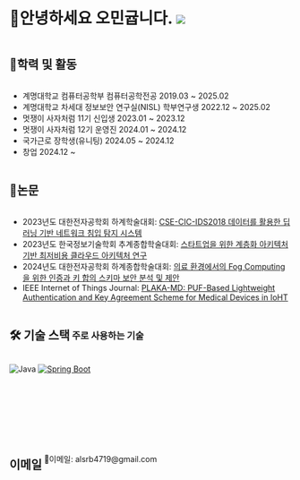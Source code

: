 # 👋안녕하세요 오민귭니다. ![](https://komarev.com/ghpvc/?username=kormk&label=Profile%20views&color=af4bf1&style=flat) 

<h2 style="display: inline-block; vertical-align: middle;">📌학력 및 활동</h2>

- 계명대학교 컴퓨터공학부 컴퓨터공학전공 2019.03 ~ 2025.02
- 계명대학교 차세대 정보보안 연구실(NISL) 학부연구생 2022.12 ~ 2025.02
- 멋쟁이 사자처럼 11기 신입생 2023.01 ~ 2023.12
- 멋쟁이 사자처럼 12기 운영진 2024.01 ~ 2024.12
- 국가근로 장학생(유니팅) 2024.05 ~ 2024.12
- 창업 2024.12 ~ 
  
<h2 style="display: inline-block; vertical-align: middle;">📜논문</h2>  

- 2023년도 대한전자공학회 하계학술대회: [CSE-CIC-IDS2018 데이터를 활용한 딥러닝 기반 네트워크 침입 탐지 시스템](https://www.dbpia.co.kr/Journal/articleDetail?nodeId=NODE11522628)  
- 2023년도 한국정보기술학회 추계종합학술대회: [스타트업을 위한 계층화 아키텍처 기반 최저비용 클라우드 아키텍처 연구](https://scholar.google.com/scholar?hl=ko&as_sdt=0%2C5&as_ylo=2023&q=스타트업을+위한+계층화+아키텍처+기반+최저비용+클라우드+아키텍처+연구&btnG=)
- 2024년도 대한전자공학회 하계종합학술대회: [의료 환경에서의 Fog Computing을 위한 인증과 키 합의 스키마 보안 분석 및 제안](https://www.dbpia.co.kr/journal/articleDetail?nodeId=NODE11891096)
- IEEE Internet of Things Journal: [PLAKA-MD: PUF-Based Lightweight Authentication and Key Agreement Scheme for Medical Devices in IoHT](https://ieeexplore.ieee.org/abstract/document/10906502)


  
<h2 style="display: inline-block; vertical-align: middle;">🛠 기술 스택</h2>

<h3 style="display: inline-block; vertical-align: middle;">주로 사용하는 기술</h3>

![Java](https://img.shields.io/badge/-Java-007396?style=for-the-badge&logo=java&logoColor=white)
[![Spring Boot](https://img.shields.io/badge/Spring%20Boot-6DB33F?style=for-the-badge&logo=spring&logoColor=white)](https://spring.io/projects/spring-boot)

<br/>
<br/>
<br/>
<br/>
<br/>
<br/>

<h2 style="display: inline-block; vertical-align: middle;">이메일</h2>
📧이메일: alsrb4719@gmail.com
